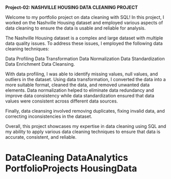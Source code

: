**Project-02: NASHVILLE HOUSING DATA CLEANING PROJECT**

Welcome to my portfolio project on data cleaning with SQL! In this project, I worked on the Nashville Housing dataset and employed various aspects of data cleaning to ensure the data is usable and reliable for analysis.

The Nashville Housing dataset is a complex and large dataset with multiple data quality issues. To address these issues, I employed the following data cleaning techniques:

Data Profiling
Data Transformation
Data Normalization
Data Standardization 
Data Enrichment
Data Cleansing.

With data profiling, I was able to identify missing values, null values, and outliers in the dataset. Using data transformation, I converted the data into a more suitable format, cleaned the data, and removed unwanted data elements. Data normalization helped to eliminate data redundancy and improve data consistency while data standardization ensured that data values were consistent across different data sources.

Finally, data cleansing involved removing duplicates, fixing invalid data, and correcting inconsistencies in the dataset.

Overall, this project showcases my expertise in data cleaning using SQL and my ability to apply various data cleaning techniques to ensure that data is accurate, consistent, and reliable. 



# DataCleaning DataAnalytics PortfolioProjects HousingData
